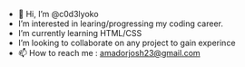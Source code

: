 - 👋 Hi, I’m @c0d3lyoko
- I’m interested in learing/progressing my coding career. 
- I’m currently learning HTML/CSS 
- I’m looking to collaborate on any project to gain experince 
- 📫 How to reach me : amadorjosh23@gmail.com

<!---
c0d3lyoko/c0d3lyoko is a ✨ special ✨ repository because its `README.md` (this file) appears on your GitHub profile.
You can click the Preview link to take a look at your changes.
--->
